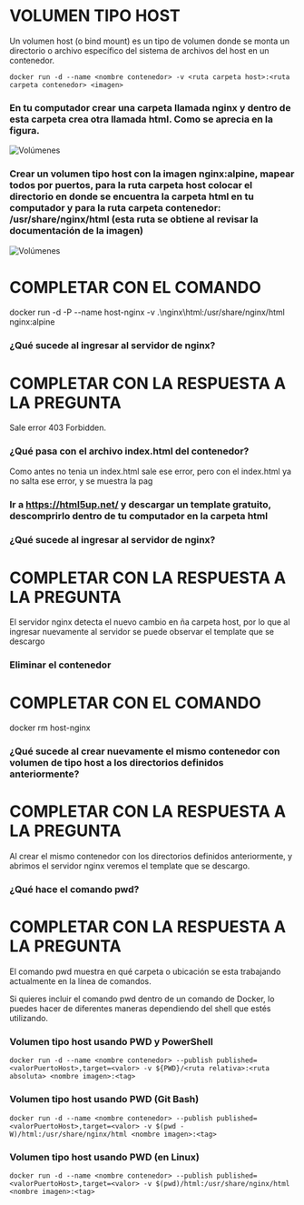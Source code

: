 # VOLUMEN TIPO HOST
Un volumen host (o bind mount) es un tipo de volumen donde se monta un directorio o archivo específico del sistema de archivos del host en un contenedor.

```
docker run -d --name <nombre contenedor> -v <ruta carpeta host>:<ruta carpeta contenedor> <imagen> 
```
### En tu computador crear una carpeta llamada nginx y dentro de esta carpeta crea otra llamada html. Como se aprecia en la figura.
![Volúmenes](img/directorio.PNG)

### Crear un volumen tipo host con la imagen nginx:alpine, mapear todos por puertos, para la ruta carpeta host colocar el directorio en donde se encuentra la carpeta html en tu computador y para la ruta carpeta contenedor: /usr/share/nginx/html (esta ruta se obtiene al revisar la documentación de la imagen)
![Volúmenes](img/volumen-host.PNG)
# COMPLETAR CON EL COMANDO

docker run -d -P --name host-nginx -v .\nginx\html\:/usr/share/nginx/html nginx:alpine

### ¿Qué sucede al ingresar al servidor de nginx?
# COMPLETAR CON LA RESPUESTA A LA PREGUNTA

Sale error 403 Forbidden.

### ¿Qué pasa con el archivo index.html del contenedor?


Como antes no tenia un index.html sale ese error, pero con el index.html ya no salta ese error, y se muestra la pag

### Ir a https://html5up.net/ y descargar un template gratuito, descomprirlo dentro de tu computador en la carpeta html
### ¿Qué sucede al ingresar al servidor de nginx?
# COMPLETAR CON LA RESPUESTA A LA PREGUNTA

El servidor nginx detecta el nuevo cambio en ña carpeta host, por lo que al ingresar nuevamente al servidor se puede observar el template que se descargo

### Eliminar el contenedor
# COMPLETAR CON EL COMANDO

docker rm host-nginx

### ¿Qué sucede al crear nuevamente el mismo contenedor con volumen de tipo host a los directorios definidos anteriormente?
# COMPLETAR CON LA RESPUESTA A LA PREGUNTA

Al crear el mismo contenedor con los directorios definidos anteriormente, y abrimos el servidor nginx veremos el template que se descargo. 

### ¿Qué hace el comando pwd?
# COMPLETAR CON LA RESPUESTA A LA PREGUNTA


El comando pwd muestra en qué carpeta o ubicación se esta  trabajando actualmente en la línea de comandos.

Si quieres incluir el comando pwd dentro de un comando de Docker, lo puedes hacer de diferentes maneras dependiendo del shell que estés utilizando.


### Volumen tipo host usando PWD y PowerShell
```
docker run -d --name <nombre contenedor> --publish published=<valorPuertoHost>,target=<valor> -v ${PWD}/<ruta relativa>:<ruta absoluta> <nombre imagen>:<tag> 
```

### Volumen tipo host usando PWD (Git Bash)

```
docker run -d --name <nombre contenedor> --publish published=<valorPuertoHost>,target=<valor> -v $(pwd -W)/html:/usr/share/nginx/html <nombre imagen>:<tag> 
```

### Volumen tipo host usando PWD (en Linux)

```
docker run -d --name <nombre contenedor> --publish published=<valorPuertoHost>,target=<valor> -v $(pwd)/html:/usr/share/nginx/html <nombre imagen>:<tag> 
```

